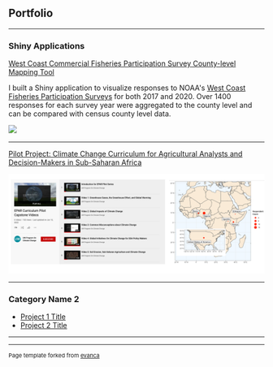 ## Portfolio

---

### Shiny Applications 

[West Coast Commercial Fisheries Participation Survey County-level Mapping Tool](https://connect.fisheries.noaa.gov/connect/#/apps/9cc191e4-2cd2-497b-961e-e40def9ef747/access)

I built a Shiny application to visualize responses to NOAA's [West Coast Fisheries Participation Surveys](https://www.fisheries.noaa.gov/national/west-coast-fisheries-participation-survey-results) for both 2017 and 2020. Over 1400 responses for each survey year were aggregated to the county level and can be compared with census county level data. 

<img src="images/shiny_demo.gif?raw=true"/>


---
[Pilot Project: Climate Change Curriculum for Agricultural Analysts and Decision-Makers in Sub-Saharan Africa](https://pcc.uw.edu/blog/2022/06/08/first-steps-climate-change-curriculum-for-agricultural-analysts-and-decision-makers-in-sub-saharan-africa/)



<img src="images/capstone.png?raw=true"/>


---

### Category Name 2

- [Project 1 Title](https://connect.fisheries.noaa.gov/connect/#/apps/9cc191e4-2cd2-497b-961e-e40def9ef747/access)
- [Project 2 Title](http://example.com/)

---




---
<p style="font-size:11px">Page template forked from <a href="https://github.com/evanca/quick-portfolio">evanca</a></p>
<!-- Remove above link if you don't want to attibute -->
